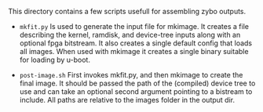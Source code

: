 This directory contains a few scripts usefull for assembling zybo outputs.

- `mkfit.py` Is used to generate the input file for mkimage. It creates a file
	describing the kernel, ramdisk, and device-tree inputs along with an
	optional fpga bitstream. It also creates a single default config that
	loads all images. When used with mkimage it creates a single binary
	suitable for loading by u-boot.

- `post-image.sh` First invokes mkfit.py, and then mkimage to create the final
	image. It should be passed the path of the (compiled) device tree to use
	and can take an optional second argument pointing to a bistream to
	include. All paths are relative to the images folder in the output dir.

